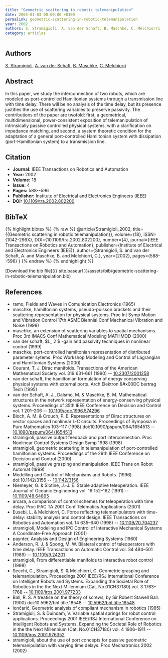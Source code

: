```yaml
---
title: "Geometric scattering in robotic telemanipulation"
date: 2003-01-03 00:00:00 +0100
permalink: geometric-scattering-in-robotic-telemanipulation
year: 2002
authors: S. Stramigioli, A. van der Schaft, B. Maschke, C. Melchiorri
category: articles
---
```

 
## Authors
[S. Stramigioli](authors/stefano-stramigioli), [A. van der Schaft](authors/arjan-van-der-schaft), [B. Maschke](authors/bernhard-maschke), [C. Melchiorri](authors/claudio-melchiorri)
 
## Abstract
In this paper, we study the interconnection of two robots, which are modeled as port-controlled Hamiltonian systems through a transmission line with time delay. There will be no analysis of the time delay, but its presence justifies the use of scattering variables to preserve passivity. The contributions of the paper are twofold: first, a geometrical, multidimensional, power-consistent exposition of telemanipulation of intrinsically passive controlled physical systems, with a clarification on impedance matching, and second, a system theoretic condition for the adaptation of a general port-controlled Hamiltonian system with dissipation (port-Hamiltonian system) to a transmission line.
 
## Citation
- **Journal:** IEEE Transactions on Robotics and Automation
- **Year:** 2002
- **Volume:** 18
- **Issue:** 4
- **Pages:** 588--596
- **Publisher:** Institute of Electrical and Electronics Engineers (IEEE)
- **DOI:** [10.1109/tra.2002.802200](https://doi.org/10.1109/tra.2002.802200)
 
## BibTeX
{% highlight bibtex %}
{% raw %}
@article{Stramigioli_2002,
  title={{Geometric scattering in robotic telemanipulation}},
  volume={18},
  ISSN={1042-296X},
  DOI={10.1109/tra.2002.802200},
  number={4},
  journal={IEEE Transactions on Robotics and Automation},
  publisher={Institute of Electrical and Electronics Engineers (IEEE)},
  author={Stramigioli, S. and van der Schaft, A. and Maschke, B. and Melchiorri, C.},
  year={2002},
  pages={588--596}
}
{% endraw %}
{% endhighlight %}
 
[Download the bib file]({{ site.baseurl }}/assets/bib/geometric-scattering-in-robotic-telemanipulation.bib)
 
## References
- ramo, Fields and Waves in Comunication Electronics (1965)
- maschke, hamiltonian systems, pseudo-poisson brackets and their scattering representation for physical systems. Proc Int Symp Motion and Vibration Control 17th ASME Biennial Conf Mechanical Vibration and Noise (1999)
- maschke, an extension of scattering variables to spatial mechanisms. Proc 3rd IMACS Conf Mathematical Modeling MATHMOD (2000)
- van der schaft, $L_ 2 $ -gain and passivity techniques in nonlinear control (1999)
- maschke, port-controlled hamiltonian representation of distributed parameter sytems. Proc Workshop Modeling and Control of Lagrangian and Hamiltonian Systems (2000)
- Courant, T. J. Dirac manifolds. Transactions of the American Mathematical Society vol. 319 631–661 (1990) -- [10.2307/2001258](https://doi.org/10.2307/2001258)
- van der schaft, the hamiltonian formulation of energy conserving physical systems with external ports. Arch Elektron &#x00DC bertrag Tech (1995)
- van der Schaft, A. J., Dalsmo, M. & Maschke, B. M. Mathematical structures in the network representation of energy-conserving physical systems. Proceedings of 35th IEEE Conference on Decision and Control vol. 1 201–206 -- [10.1109/cdc.1996.574296](https://doi.org/10.1109/cdc.1996.574296)
- Bloch, A. M. & Crouch, P. E. Representations of Dirac structures on vector spaces and nonlinear L-C circuits. Proceedings of Symposia in Pure Mathematics 103–117 (1998) doi:10.1090/pspum/064/1654513 -- [10.1090/pspum/064/1654513](https://doi.org/10.1090/pspum/064/1654513)
- stramigioli, passive output feedback and port interconnection. Proc Nonlinear Control Systems Design Symp 1998 (1998)
- stramigioli, geometric scattering in telemanipulation of port-controlled hamiltonian systems. Proceedings of the 29th IEEE Conference on Decision and Control (2000)
- stramigioli, passive grasping and manipulation. IEEE Trans on Robot Automat (1999)
- Modelling and Control of Mechanisms and Robots. (1996) doi:10.1142/3156 -- [10.1142/3156](https://doi.org/10.1142/3156)
- Niemeyer, G. & Slotine, J.-J. E. Stable adaptive teleoperation. IEEE Journal of Oceanic Engineering vol. 16 152–162 (1991) -- [10.1109/48.64895](https://doi.org/10.1109/48.64895)
- arcara, a comparison of control schemes for teleoperation with time delay. Proc IFAC TA 2001 Conf Telematics Applications (2001)
- Eusebi, L. & Melchiorri, C. Force reflecting telemanipulators with time-delay: stability analysis and control design. IEEE Transactions on Robotics and Automation vol. 14 635–640 (1998) -- [10.1109/70.704237](https://doi.org/10.1109/70.704237)
- stramigioli, Modeling and IPC Control of Interactive Mechanical Systems A Coordinate-Free Approach (2001)
- paynter, Analysis and Design of Engineering Systems (1960)
- Anderson, R. J. & Spong, M. W. Bilateral control of teleoperators with time delay. IEEE Transactions on Automatic Control vol. 34 494–501 (1989) -- [10.1109/9.24201](https://doi.org/10.1109/9.24201)
- stramigioli, From differentiable manifolds to interactive robot control (1998)
- Secchi, C., Stramigioli, S. & Melchiorri, C. Geometric grasping and telemanipulation. Proceedings 2001 IEEE/RSJ International Conference on Intelligent Robots and Systems. Expanding the Societal Role of Robotics in the the Next Millennium (Cat. No.01CH37180) vol. 3 1763–1768 -- [10.1109/iros.2001.977233](https://doi.org/10.1109/iros.2001.977233)
- Ball, R. S. A treatise on the theory of screws, by Sir Robert Stawell Ball. (1900) doi:10.5962/bhl.title.18548 -- [10.5962/bhl.title.18548](https://doi.org/10.5962/bhl.title.18548)
- lončarić, Geometric analysis of compliant mechanism in robotics (1985)
- Stramigioli, S. & Duindam, V. Variable spatial springs for robot control applications. Proceedings 2001 IEEE/RSJ International Conference on Intelligent Robots and Systems. Expanding the Societal Role of Robotics in the the Next Millennium (Cat. No.01CH37180) vol. 4 1906–1911 -- [10.1109/iros.2001.976352](https://doi.org/10.1109/iros.2001.976352)
- stramigioli, about the use of port concepts for passive geometric telemanipulation with varying time delays. Proc Mechatronics 2002 (2002)

